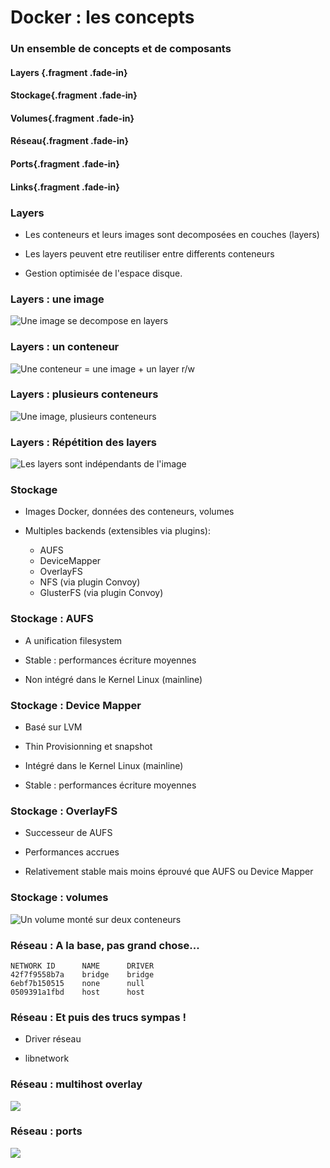 # Docker : les concepts

### Un ensemble de concepts et de composants

#### Layers {.fragment .fade-in}

#### Stockage{.fragment .fade-in}

#### Volumes{.fragment .fade-in}

#### Réseau{.fragment .fade-in}

#### Ports{.fragment .fade-in}

#### Links{.fragment .fade-in}


### Layers

- Les conteneurs et leurs images sont decomposées en couches (layers)

- Les layers peuvent etre reutiliser entre differents conteneurs

- Gestion optimisée de l'espace disque.

### Layers : une image

![Une image se decompose en layers](images/docker/image-layers.jpg)

### Layers : un conteneur

![Une conteneur = une image + un layer r/w](images/docker/container-layers.jpg)

### Layers : plusieurs conteneurs

![Une image, plusieurs conteneurs](images/docker/sharing-layers.jpg)

### Layers : Répétition des layers

![Les layers sont indépendants de l'image](images/docker/saving-space.jpg)

### Stockage

- Images Docker, données des conteneurs, volumes

- Multiples backends (extensibles via plugins):
    - AUFS
    - DeviceMapper
    - OverlayFS
    - NFS (via plugin Convoy)
    - GlusterFS (via plugin Convoy)

### Stockage : AUFS

- A unification filesystem

- Stable : performances écriture moyennes

- Non intégré dans le Kernel Linux (mainline)

### Stockage : Device Mapper

- Basé sur LVM

- Thin Provisionning et snapshot

- Intégré dans le Kernel Linux (mainline)

- Stable : performances écriture moyennes

### Stockage : OverlayFS

- Successeur de AUFS

- Performances accrues

- Relativement stable mais moins éprouvé que AUFS ou Device Mapper

### Stockage : volumes

![Un volume monté sur deux conteneurs](images/docker/shared-volume.jpg)

### Réseau : A la base, pas grand chose...

```
NETWORK ID      NAME      DRIVER
42f7f9558b7a    bridge    bridge
6ebf7b150515    none      null
0509391a1fbd    host      host
```

### Réseau : Et puis des trucs sympas !

- Driver réseau

- libnetwork

### Réseau : multihost overlay

![](images/docker/overlay_network.png)

### Réseau : ports

![](images/docker/network_access.png)

